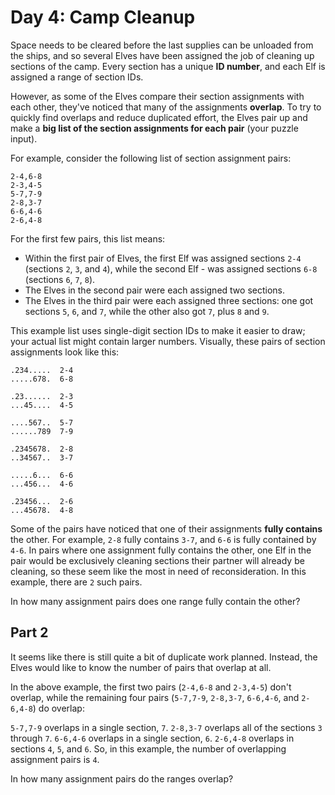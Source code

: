 # Day 4: Camp Cleanup 
Space needs to be cleared before the last supplies can be unloaded from the ships, and so several Elves have been assigned the job of cleaning up sections of the camp. Every section has a unique **ID number**, and each Elf is assigned a range of section IDs.

However, as some of the Elves compare their section assignments with each other, they've noticed that many of the assignments **overlap**. To try to quickly find overlaps and reduce duplicated effort, the Elves pair up and make a **big list of the section assignments for each pair** (your puzzle input).

For example, consider the following list of section assignment pairs:

`2-4,6-8`<br />
`2-3,4-5`<br />
`5-7,7-9`<br />
`2-8,3-7`<br />
`6-6,4-6`<br />
`2-6,4-8`<br />

For the first few pairs, this list means:

- Within the first pair of Elves, the first Elf was assigned sections `2-4` (sections `2`, `3`, and `4`), while the second Elf - was assigned sections `6-8` (sections `6`, `7`, `8`).
- The Elves in the second pair were each assigned two sections.
- The Elves in the third pair were each assigned three sections: one got sections `5`, `6`, and `7`, while the other also got `7`, plus `8` and `9`.

This example list uses single-digit section IDs to make it easier to draw; your actual list might contain larger numbers. Visually, these pairs of section assignments look like this:

`.234.....  2-4`<br />
`.....678.  6-8`<br />

`.23......  2-3`<br />
`...45....  4-5`<br />

`....567..  5-7`<br />
`......789  7-9`<br />

`.2345678.  2-8`<br />
`..34567..  3-7`<br />

`.....6...  6-6`<br />
`...456...  4-6`<br />

`.23456...  2-6`<br />
`...45678.  4-8`<br />

Some of the pairs have noticed that one of their assignments **fully contains** the other. 
For example, `2-8` fully contains `3-7`, and `6-6` is fully contained by `4-6`. 
In pairs where one assignment fully contains the other, one Elf in the pair would be exclusively cleaning sections their partner will already be cleaning, so these seem like the most in need of reconsideration. 
In this example, there are `2` such pairs.

In how many assignment pairs does one range fully contain the other?

## Part 2

It seems like there is still quite a bit of duplicate work planned. Instead, the Elves would like to know the number of pairs that overlap at all.

In the above example, the first two pairs (`2-4,6-8` and `2-3,4-5`) don't overlap, while the remaining four pairs (`5-7,7-9`, `2-8,3-7`, `6-6,4-6`, and `2-6,4-8`) do overlap:

`5-7,7-9` overlaps in a single section, `7`.
`2-8,3-7` overlaps all of the sections `3` through `7`.
`6-6,4-6` overlaps in a single section, `6`.
`2-6,4-8` overlaps in sections `4`, `5`, and `6`.
So, in this example, the number of overlapping assignment pairs is `4`.

In how many assignment pairs do the ranges overlap?